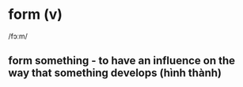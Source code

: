 # form (v)

/fɔːm/

## form something - to have an influence on the way that something develops (hình thành)